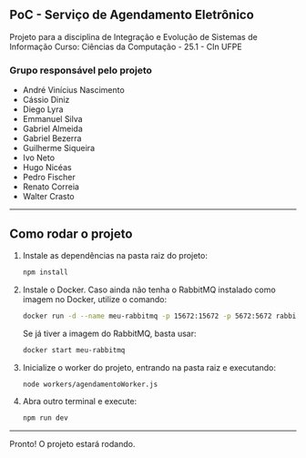 ## PoC - Serviço de Agendamento Eletrônico

Projeto para a disciplina de Integração e Evolução de Sistemas de Informação
Curso: Ciências da Computação - 25.1 - CIn UFPE

### Grupo responsável pelo projeto

- André Vinícius Nascimento
- Cássio Diniz
- Diego Lyra
- Emmanuel Silva
- Gabriel Almeida
- Gabriel Bezerra
- Guilherme Siqueira
- Ivo Neto
- Hugo Nicéas
- Pedro Fischer
- Renato Correia
- Walter Crasto

---

## Como rodar o projeto

1. Instale as dependências na pasta raiz do projeto:

	```bash
	npm install
	```

2. Instale o Docker. Caso ainda não tenha o RabbitMQ instalado como imagem no Docker, utilize o comando:

	```bash
	docker run -d --name meu-rabbitmq -p 15672:15672 -p 5672:5672 rabbitmq:3-management
	```

	Se já tiver a imagem do RabbitMQ, basta usar:

	```bash
	docker start meu-rabbitmq
	```

3. Inicialize o worker do projeto, entrando na pasta raiz e executando:

	```bash
	node workers/agendamentoWorker.js
	```

4. Abra outro terminal e execute:

	```bash
	npm run dev
	```

---

Pronto! O projeto estará rodando.

